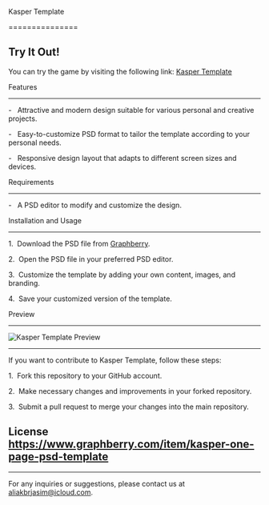 Kasper Template

===============

## Try It Out!
You can try the game by visiting the following link: [Kasper Template](https://0xx9.github.io/Kasper_Template/)


Features

--------

-   Attractive and modern design suitable for various personal and creative projects.

-   Easy-to-customize PSD format to tailor the template according to your personal needs.

-   Responsive design layout that adapts to different screen sizes and devices.

Requirements

------------

-   A PSD editor to modify and customize the design.

Installation and Usage

----------------------

1\.  Download the PSD file from [Graphberry](https://www.graphberry.com/item/kasper-one-page-psd-template).

2\.  Open the PSD file in your preferred PSD editor.

3\.  Customize the template by adding your own content, images, and branding.

4\.  Save your customized version of the template.


Preview

-------

![Kasper Template Preview](https://graphberry-imgs.imgix.net/kasper-one-page-psd-template-43.jpg?auto=compress,format&q=80&w=800)

-----------------

If you want to contribute to Kasper Template, follow these steps:

1\.  Fork this repository to your GitHub account.

2\.  Make necessary changes and improvements in your forked repository.

3\.  Submit a pull request to merge your changes into the main repository.

License
https://www.graphberry.com/item/kasper-one-page-psd-template
-----

-------

For any inquiries or suggestions, please contact us at <aliakbrjasim@icloud.com>.
